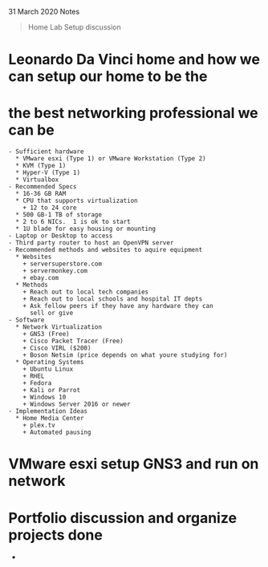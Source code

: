 31 March 2020 Notes

> Home Lab Setup discussion
  
  # Leonardo Da Vinci home and how we can setup our home to be the 
  # the best networking professional we can be
    - Sufficient hardware
      * VMware esxi (Type 1) or VMware Workstation (Type 2)
      * KVM (Type 1)
      * Hyper-V (Type 1)
      * Virtualbox
    - Recommended Specs
      * 16-36 GB RAM
      * CPU that supports virtualization
        + 12 to 24 core
      * 500 GB-1 TB of storage
      * 2 to 6 NICs.  1 is ok to start
      * 1U blade for easy housing or mounting
    - Laptop or Desktop to access
    - Third party router to host an OpenVPN server
    - Recommended methods and websites to aquire equipment
      * Websites
        + serversuperstore.com
        + servermonkey.com
        + ebay.com
      * Methods
        + Reach out to local tech companies
        + Reach out to local schools and hospital IT depts
        + Ask fellow peers if they have any hardware they can
          sell or give
    - Software
      * Network Virtualization
        + GNS3 (Free)
        + Cisco Packet Tracer (Free)
        + Cisco VIRL ($200)
        + Boson Netsim (price depends on what youre studying for)
      * Operating Systems
        + Ubuntu Linux
        + RHEL
        + Fedora
        + Kali or Parrot
        + Windows 10
        + Windows Server 2016 or newer
    - Implementation Ideas
      * Home Media Center
        + plex.tv
        + Automated pausing
      
  # VMware esxi setup GNS3 and run on network
  
  # Portfolio discussion and organize projects done

  - 
